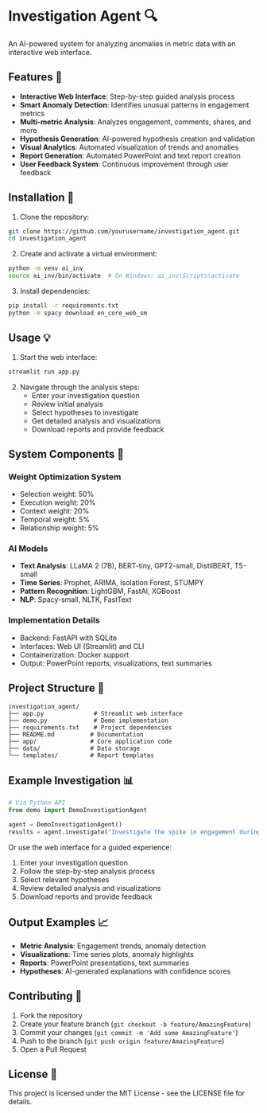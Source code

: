 # Investigation Agent 🔍

An AI-powered system for analyzing anomalies in metric data with an interactive web interface.

## Features 🌟

- **Interactive Web Interface**: Step-by-step guided analysis process
- **Smart Anomaly Detection**: Identifies unusual patterns in engagement metrics
- **Multi-metric Analysis**: Analyzes engagement, comments, shares, and more
- **Hypothesis Generation**: AI-powered hypothesis creation and validation
- **Visual Analytics**: Automated visualization of trends and anomalies
- **Report Generation**: Automated PowerPoint and text report creation
- **User Feedback System**: Continuous improvement through user feedback

## Installation 🚀

1. Clone the repository:
```bash
git clone https://github.com/yourusername/investigation_agent.git
cd investigation_agent
```

2. Create and activate a virtual environment:
```bash
python -m venv ai_inv
source ai_inv/bin/activate  # On Windows: ai_inv\Scripts\activate
```

3. Install dependencies:
```bash
pip install -r requirements.txt
python -m spacy download en_core_web_sm
```

## Usage 💡

1. Start the web interface:
```bash
streamlit run app.py
```

2. Navigate through the analysis steps:
   - Enter your investigation question
   - Review initial analysis
   - Select hypotheses to investigate
   - Get detailed analysis and visualizations
   - Download reports and provide feedback

## System Components 🔧

### Weight Optimization System
- Selection weight: 50%
- Execution weight: 20%
- Context weight: 20%
- Temporal weight: 5%
- Relationship weight: 5%

### AI Models
- **Text Analysis**: LLaMA 2 (7B), BERT-tiny, GPT2-small, DistilBERT, T5-small
- **Time Series**: Prophet, ARIMA, Isolation Forest, STUMPY
- **Pattern Recognition**: LightGBM, FastAI, XGBoost
- **NLP**: Spacy-small, NLTK, FastText

### Implementation Details
- Backend: FastAPI with SQLite
- Interfaces: Web UI (Streamlit) and CLI
- Containerization: Docker support
- Output: PowerPoint reports, visualizations, text summaries

## Project Structure 📁

```
investigation_agent/
├── app.py              # Streamlit web interface
├── demo.py             # Demo implementation
├── requirements.txt    # Project dependencies
├── README.md          # Documentation
├── app/               # Core application code
├── data/              # Data storage
└── templates/         # Report templates
```

## Example Investigation 📊

```python
# Via Python API
from demo import DemoInvestigationAgent

agent = DemoInvestigationAgent()
results = agent.investigate("Investigate the spike in engagement during April 2025")
```

Or use the web interface for a guided experience:
1. Enter your investigation question
2. Follow the step-by-step analysis process
3. Select relevant hypotheses
4. Review detailed analysis and visualizations
5. Download reports and provide feedback

## Output Examples 📈

- **Metric Analysis**: Engagement trends, anomaly detection
- **Visualizations**: Time series plots, anomaly highlights
- **Reports**: PowerPoint presentations, text summaries
- **Hypotheses**: AI-generated explanations with confidence scores

## Contributing 🤝

1. Fork the repository
2. Create your feature branch (`git checkout -b feature/AmazingFeature`)
3. Commit your changes (`git commit -m 'Add some AmazingFeature'`)
4. Push to the branch (`git push origin feature/AmazingFeature`)
5. Open a Pull Request

## License 📄

This project is licensed under the MIT License - see the LICENSE file for details. 
